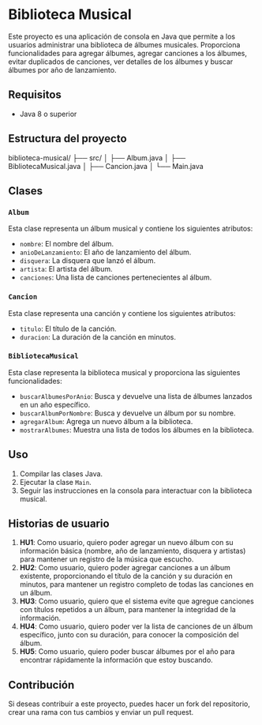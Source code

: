 # Biblioteca Musical

Este proyecto es una aplicación de consola en Java que permite a los usuarios administrar una biblioteca de álbumes musicales. Proporciona funcionalidades para agregar álbumes, agregar canciones a los álbumes, evitar duplicados de canciones, ver detalles de los álbumes y buscar álbumes por año de lanzamiento.

## Requisitos

- Java 8 o superior

## Estructura del proyecto


biblioteca-musical/
├── src/
│   ├── Album.java
│   ├── BibliotecaMusical.java
│   ├── Cancion.java
│   └── Main.java


## Clases

### `Album`

Esta clase representa un álbum musical y contiene los siguientes atributos:

- `nombre`: El nombre del álbum.
- `anioDeLanzamiento`: El año de lanzamiento del álbum.
- `disquera`: La disquera que lanzó el álbum.
- `artista`: El artista del álbum.
- `canciones`: Una lista de canciones pertenecientes al álbum.

### `Cancion`

Esta clase representa una canción y contiene los siguientes atributos:

- `titulo`: El título de la canción.
- `duracion`: La duración de la canción en minutos.

### `BibliotecaMusical`

Esta clase representa la biblioteca musical y proporciona las siguientes funcionalidades:

- `buscarAlbumesPorAnio`: Busca y devuelve una lista de álbumes lanzados en un año específico.
- `buscarAlbumPorNombre`: Busca y devuelve un álbum por su nombre.
- `agregarAlbum`: Agrega un nuevo álbum a la biblioteca.
- `mostrarAlbumes`: Muestra una lista de todos los álbumes en la biblioteca.

## Uso

1. Compilar las clases Java.
2. Ejecutar la clase `Main`.
3. Seguir las instrucciones en la consola para interactuar con la biblioteca musical.

## Historias de usuario

1. **HU1**: Como usuario, quiero poder agregar un nuevo álbum con su información básica (nombre, año de lanzamiento, disquera y artistas) para mantener un registro de la música que escucho.
2. **HU2**: Como usuario, quiero poder agregar canciones a un álbum existente, proporcionando el título de la canción y su duración en minutos, para mantener un registro completo de todas las canciones en un álbum.
3. **HU3**: Como usuario, quiero que el sistema evite que agregue canciones con títulos repetidos a un álbum, para mantener la integridad de la información.
4. **HU4**: Como usuario, quiero poder ver la lista de canciones de un álbum específico, junto con su duración, para conocer la composición del álbum.
5. **HU5**: Como usuario, quiero poder buscar álbumes por el año para encontrar rápidamente la información que estoy buscando.

## Contribución

Si deseas contribuir a este proyecto, puedes hacer un fork del repositorio, crear una rama con tus cambios y enviar un pull request.
